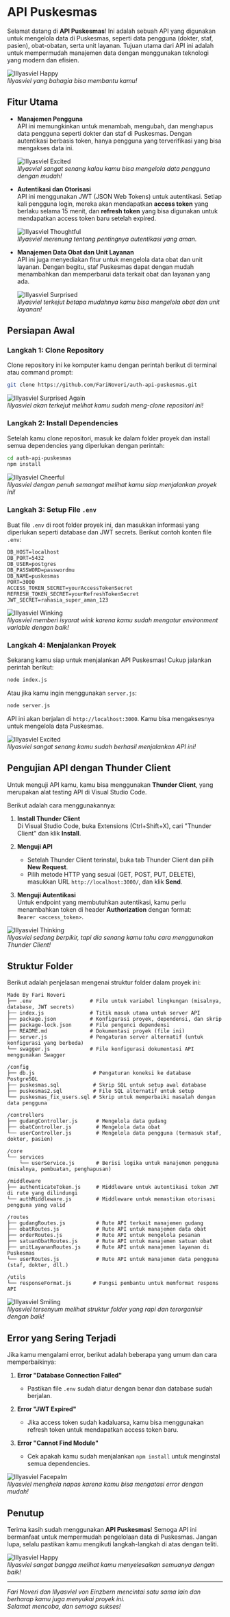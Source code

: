 
# API Puskesmas

Selamat datang di **API Puskesmas**! Ini adalah sebuah API yang digunakan untuk mengelola data di Puskesmas, seperti data pengguna (dokter, staf, pasien), obat-obatan, serta unit layanan. Tujuan utama dari API ini adalah untuk mempermudah manajemen data dengan menggunakan teknologi yang modern dan efisien.

![Illyasviel Happy](https://media.tenor.com/P1R3ZsFFle0AAAAM/prillya-fate.gif)  
_Illyasviel yang bahagia bisa membantu kamu!_

## Fitur Utama

- **Manajemen Pengguna**  
  API ini memungkinkan untuk menambah, mengubah, dan menghapus data pengguna seperti dokter dan staf di Puskesmas. Dengan autentikasi berbasis token, hanya pengguna yang terverifikasi yang bisa mengakses data ini.
  
  ![Illyasviel Excited](https://media.tenor.com/qpqxihUeHjkAAAAM/anime-jap-cute.gif)  
  _Illyasviel sangat senang kalau kamu bisa mengelola data pengguna dengan mudah!_

- **Autentikasi dan Otorisasi**  
  API ini menggunakan JWT (JSON Web Tokens) untuk autentikasi. Setiap kali pengguna login, mereka akan mendapatkan **access token** yang berlaku selama 15 menit, dan **refresh token** yang bisa digunakan untuk mendapatkan access token baru setelah expired.

  ![Illyasviel Thoughtful](https://media.tenor.com/71ILzl80dSkAAAAM/illya-illyasviel.gif)  
  _Illyasviel merenung tentang pentingnya autentikasi yang aman._

- **Manajemen Data Obat dan Unit Layanan**  
  API ini juga menyediakan fitur untuk mengelola data obat dan unit layanan. Dengan begitu, staf Puskesmas dapat dengan mudah menambahkan dan memperbarui data terkait obat dan layanan yang ada.
  
  ![Illyasviel Surprised](https://media.tenor.com/bM45G7gVOEcAAAAm/prisma-illya-yell.webp)  
  _Illyasviel terkejut betapa mudahnya kamu bisa mengelola obat dan unit layanan!_

## Persiapan Awal

### Langkah 1: Clone Repository

Clone repository ini ke komputer kamu dengan perintah berikut di terminal atau command prompt:

```bash
git clone https://github.com/FariNoveri/auth-api-puskesmas.git
```

![Illyasviel Surprised Again](https://media.giphy.com/media/v1.Y2lkPTc5MGI3NjExdmkybW84cndmaTV4YmViZHk0Z3d4NjBzdjNzOW1pOG14NHp6ZDRjYiZlcD12MV9naWZzX3NlYXJjaCZjdD1n/T9qJa0lfRjXsQ/200.webp)  
_Illyasviel akan terkejut melihat kamu sudah meng-clone repositori ini!_

### Langkah 2: Install Dependencies

Setelah kamu clone repositori, masuk ke dalam folder proyek dan install semua dependencies yang diperlukan dengan perintah:

```bash
cd auth-api-puskesmas
npm install
```

![Illyasviel Cheerful](https://media.tenor.com/KJAzTiRnJ7MAAAAm/prisma-illya-flattered.webp)  
_Illyasviel dengan penuh semangat melihat kamu siap menjalankan proyek ini!_

### Langkah 3: Setup File `.env`

Buat file `.env` di root folder proyek ini, dan masukkan informasi yang diperlukan seperti database dan JWT secrets. Berikut contoh konten file `.env`:

```env
DB_HOST=localhost
DB_PORT=5432
DB_USER=postgres
DB_PASSWORD=passwordmu
DB_NAME=puskesmas
PORT=3000
ACCESS_TOKEN_SECRET=yourAccessTokenSecret
REFRESH_TOKEN_SECRET=yourRefreshTokenSecret
JWT_SECRET=rahasia_super_aman_123
```

![Illyasviel Winking](https://media.tenor.com/5lIyWxyKKYYAAAAM/irisviel-von-einzbern-fate-zero.gif)  
_Illyasviel memberi isyarat wink karena kamu sudah mengatur environment variable dengan baik!_

### Langkah 4: Menjalankan Proyek

Sekarang kamu siap untuk menjalankan API Puskesmas! Cukup jalankan perintah berikut:

```bash
node index.js
```

Atau jika kamu ingin menggunakan `server.js`:

```bash
node server.js
```

API ini akan berjalan di `http://localhost:3000`. Kamu bisa mengaksesnya untuk mengelola data Puskesmas.

![Illyasviel Excited](https://media.tenor.com/CSs44vFqSMMAAAAM/illya-anime-girl.gif)  
_Illyasviel sangat senang kamu sudah berhasil menjalankan API ini!_

## Pengujian API dengan Thunder Client

Untuk menguji API kamu, kamu bisa menggunakan **Thunder Client**, yang merupakan alat testing API di Visual Studio Code. 

Berikut adalah cara menggunakannya:

1. **Install Thunder Client**  
   Di Visual Studio Code, buka Extensions (Ctrl+Shift+X), cari "Thunder Client" dan klik **Install**.

2. **Menguji API**  
   - Setelah Thunder Client terinstal, buka tab Thunder Client dan pilih **New Request**.
   - Pilih metode HTTP yang sesuai (GET, POST, PUT, DELETE), masukkan URL `http://localhost:3000/`, dan klik **Send**.

3. **Menguji Autentikasi**  
   Untuk endpoint yang membutuhkan autentikasi, kamu perlu menambahkan token di header **Authorization** dengan format:  
   `Bearer <access_token>`.

![Illyasviel Thinking](https://media.tenor.com/uWwlkE0PSpMAAAAM/illya-kaleid.gif)  
_Illyasviel sedang berpikir, tapi dia senang kamu tahu cara menggunakan Thunder Client!_

## Struktur Folder

Berikut adalah penjelasan mengenai struktur folder dalam proyek ini:

```
Made By Fari Noveri
├── .env                   # File untuk variabel lingkungan (misalnya, database, JWT secrets)
├── index.js               # Titik masuk utama untuk server API
├── package.json           # Konfigurasi proyek, dependensi, dan skrip
├── package-lock.json      # File pengunci dependensi
├── README.md              # Dokumentasi proyek (file ini)
├── server.js              # Pengaturan server alternatif (untuk konfigurasi yang berbeda)
└── swagger.js             # File konfigurasi dokumentasi API menggunakan Swagger

/config
├── db.js                   # Pengaturan koneksi ke database PostgreSQL
├── puskesmas.sql           # Skrip SQL untuk setup awal database
├── puskesmas2.sql          # File SQL alternatif untuk setup
└── puskesmas_fix_users.sql # Skrip untuk memperbaiki masalah dengan data pengguna

/controllers
├── gudangController.js      # Mengelola data gudang
├── obatController.js        # Mengelola data obat
└── userController.js        # Mengelola data pengguna (termasuk staf, dokter, pasien)

/core
└── services
    └── userService.js       # Berisi logika untuk manajemen pengguna (misalnya, pembuatan, penghapusan)

/middleware
├── authenticateToken.js     # Middleware untuk autentikasi token JWT di rute yang dilindungi
└── authMiddleware.js        # Middleware untuk memastikan otorisasi pengguna yang valid

/routes
├── gudangRoutes.js          # Rute API terkait manajemen gudang
├── obatRoutes.js            # Rute API untuk manajemen data obat
├── orderRoutes.js           # Rute API untuk mengelola pesanan
├── satuanObatRoutes.js      # Rute API untuk manajemen satuan obat
├── unitLayananRoutes.js     # Rute API untuk manajemen layanan di Puskesmas
└── userRoutes.js            # Rute API untuk manajemen data pengguna (staf, dokter, dll.)

/utils
└── responseFormat.js       # Fungsi pembantu untuk memformat respons API

```

![Illyasviel Smiling](https://media.tenor.com/1m9mLbU-apgAAAAm/fate-liner-kaleid-liner.webp)  
_Illyasviel tersenyum melihat struktur folder yang rapi dan terorganisir dengan baik!_

## Error yang Sering Terjadi

Jika kamu mengalami error, berikut adalah beberapa yang umum dan cara memperbaikinya:

1. **Error "Database Connection Failed"**
   - Pastikan file `.env` sudah diatur dengan benar dan database sudah berjalan.

2. **Error "JWT Expired"**
   - Jika access token sudah kadaluarsa, kamu bisa menggunakan refresh token untuk mendapatkan access token baru.

3. **Error "Cannot Find Module"**
   - Cek apakah kamu sudah menjalankan `npm install` untuk menginstal semua dependencies.

![Illyasviel Facepalm](https://media.tenor.com/iW1Z-jLqwRwAAAAM/illya-illyasviel.gif)  
_Illyasviel menghela napas karena kamu bisa mengatasi error dengan mudah!_

## Penutup

Terima kasih sudah menggunakan **API Puskesmas**! Semoga API ini bermanfaat untuk mempermudah pengelolaan data di Puskesmas. Jangan lupa, selalu pastikan kamu mengikuti langkah-langkah di atas dengan teliti.

![Illyasviel Happy](https://media.tenor.com/vRRzAcQ9Iu0AAAAM/illya-illyasviel.gif)  
_Illyasviel sangat bangga melihat kamu menyelesaikan semuanya dengan baik!_

---

*Fari Noveri dan Illyasviel von Einzbern mencintai satu sama lain dan berharap kamu juga menyukai proyek ini.*  
*Selamat mencoba, dan semoga sukses!*
